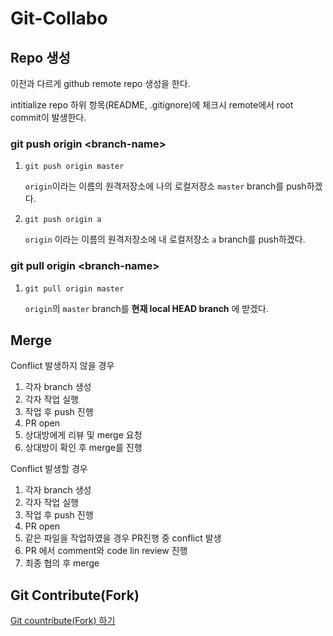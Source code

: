 # Git-Collabo

## Repo 생성
이전과 다르게 github remote repo 생성을 한다.

intitialize repo 하위 항목(README, .gitignore)에 체크시 remote에서 root commit이 발생한다. 

### git push origin \<branch-name>
1. `git push origin master` 

    `origin`이라는 이름의 원격저장소에 나의 로컬저장소 `master` branch를 push하겠다.

2. `git push origin a` 

    `origin` 이라는 이름의 원격저장소에 내 로컬저장소 `a` branch를 push하겠다.

### git pull origin \<branch-name>

1. `git pull origin master` 

     `origin`의 `master` branch를  **현재 local HEAD branch** 에 받겠다. 

## Merge 

Conflict 발생하지 않을 경우
1. 각자 branch 생성
2. 각자 작업 실행
3. 작업 후 push 진행
4. PR open
5. 상대방에게 리뷰 및 merge 요청
6. 상대방이 확인 후 merge를 진행

Conflict 발생할 경우
1. 각자 branch 생성
2. 각자 작업 실행
3. 작업 후 push 진행
4. PR open
5. 같은 파일을 작업하였을 경우 PR진행 중 conflict 발생
6. PR 에서 comment와 code lin review 진행
7. 최종 협의 후 merge

## Git Contribute(Fork)

[Git countribute(Fork) 하기](https://git-scm.com/book/ko/v2/GitHub-GitHub-%ED%94%84%EB%A1%9C%EC%A0%9D%ED%8A%B8%EC%97%90-%EA%B8%B0%EC%97%AC%ED%95%98%EA%B8%B0)
